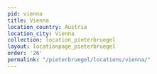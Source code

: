 ```yaml
---
pid: vienna
title: Vienna
location_country: Austria
location_city: Vienna
collection: location_pieterbruegel
layout: locationpage_pieterbruegel
order: '26'
permalink: "/pieterbruegel/locations/vienna/"
---
```

